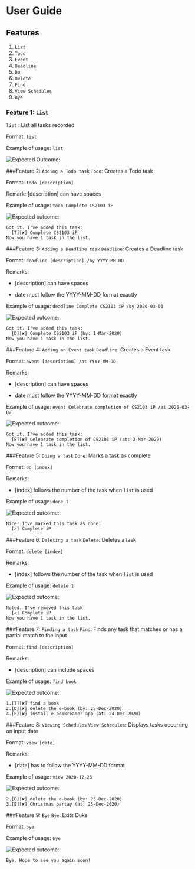 # User Guide

## Features
1. `List` 
1. `Todo`
1. `Event`
1. `Deadline`
1. `Do`
1. `Delete`
1. `Find`
1. `View Schedules`
1. `Bye`


### Feature 1: `List`
`list` : List all tasks recorded

Format: `list`

Example of usage: `list`

![Expected Outcome:](/docs/list.png)

###Feature 2: `Adding a Todo task`
`Todo`: Creates a Todo task

Format: `todo [description]`

Remark: [description] can have spaces

Example of usage: `todo Complete CS2103 iP`

![Expected outcome:](/docs/todo.png) 

```
Got it. I've added this task:
  [T][✘] Complete CS2103 iP
Now you have 1 task in the list.
```

###Feature 3: `Adding a Deadline task`
`Deadline`: Creates a Deadline task

Format: `deadline [description] /by YYYY-MM-DD`

Remarks:
* [description] can have spaces

* date must follow the YYYY-MM-DD format exactly

Example of usage: `deadline Complete CS2103 iP /by 2020-03-01`

![Expected outcome:](/docs/deadline.png)
```
Got it. I've added this task:
  [D][✘] Complete CS2103 iP (by: 1-Mar-2020)
Now you have 1 task in the list.
```

###Feature 4: `Adding an Event task`
`Deadline`: Creates a Event task

Format: `event [description] /at YYYY-MM-DD`

Remarks:
* [description] can have spaces

* date must follow the YYYY-MM-DD format exactly

Example of usage: `event Celebrate completion of CS2103 iP /at 2020-03-02`

![Expected outcome:](/docs/event.png)
```
Got it. I've added this task:
  [E][✘] Celebrate completion of CS2103 iP (at: 2-Mar-2020)
Now you have 1 task in the list.
```

###Feature 5: `Doing a task`
`Done`: Marks a task as complete

Format: `do [index]`

Remarks:
* [index] follows the number of the task when `list` is used

Example of usage: `done 1`

![Expected outcome:](/docs/done.png)
```
Nice! I've marked this task as done:
  [✓] Complete iP
```

###Feature 6: `Deleting a task`
`Delete`: Deletes a task

Format: `delete [index]`

Remarks:
* [index] follows the number of the task when `list` is used

Example of usage: `delete 1`

![Expected outcome:](/docs/delete.png)
```
Noted. I've removed this task:
  [✓] Complete iP
Now you have 1 task in the list.
```

###Feature 7: `Finding a task`
`Find`: Finds any task that matches or has a partial match to the input

Format: `find [description]`

Remarks:
* [description] can include spaces

Example of usage: `find book`

![Expected outcome:](/docs/find.png)
```
1.[T][✘] find a book
2.[D][✘] delete the e-book (by: 25-Dec-2020)
4.[E][✘] install e-bookreader app (at: 24-Dec-2020) 
```

###Feature 8: `Viewing Schedules`
`View Schedules`: Displays tasks occurring on input date 

Format: `view [date]`

Remarks:
* [date] has to follow the YYYY-MM-DD format

Example of usage: `view 2020-12-25`

![Expected outcome:](/docs/view.png)
```
2.[D][✘] delete the e-book (by: 25-Dec-2020)
3.[E][✘] Christmas partay (at: 25-Dec-2020)
```


###Feature 9: `Bye`
`Bye`: Exits Duke

Format: `bye`

Example of usage: `bye`

![Expected outcome:](/docs/bye.png)
```
Bye. Hope to see you again soon!
```